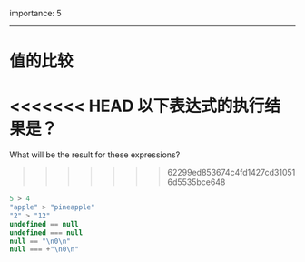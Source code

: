 importance: 5

---

# 值的比较

<<<<<<< HEAD
以下表达式的执行结果是？
=======
What will be the result for these expressions?
>>>>>>> 62299ed853674c4fd1427cd310516d5535bce648

```js no-beautify
5 > 4
"apple" > "pineapple"
"2" > "12"
undefined == null
undefined === null
null == "\n0\n"
null === +"\n0\n"
```

